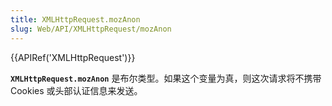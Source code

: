 ```yaml
---
title: XMLHttpRequest.mozAnon
slug: Web/API/XMLHttpRequest/mozAnon
---
```


{{APIRef('XMLHttpRequest')}}

**`XMLHttpRequest.mozAnon`** 是布尔类型。如果这个变量为真，则这次请求将不携带 Cookies 或头部认证信息来发送。
